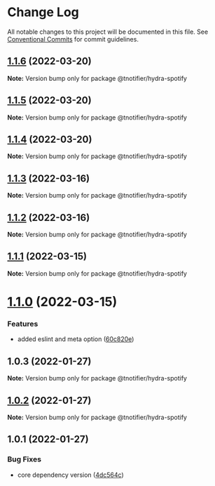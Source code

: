 # Change Log

All notable changes to this project will be documented in this file.
See [Conventional Commits](https://conventionalcommits.org) for commit guidelines.

## [1.1.6](https://github.com/tnotifier/hydra/compare/@tnotifier/hydra-spotify@1.1.5...@tnotifier/hydra-spotify@1.1.6) (2022-03-20)

**Note:** Version bump only for package @tnotifier/hydra-spotify





## [1.1.5](https://github.com/tnotifier/hydra/compare/@tnotifier/hydra-spotify@1.1.4...@tnotifier/hydra-spotify@1.1.5) (2022-03-20)

**Note:** Version bump only for package @tnotifier/hydra-spotify





## [1.1.4](https://github.com/tnotifier/hydra/compare/@tnotifier/hydra-spotify@1.1.3...@tnotifier/hydra-spotify@1.1.4) (2022-03-20)

**Note:** Version bump only for package @tnotifier/hydra-spotify





## [1.1.3](https://github.com/tnotifier/hydra/compare/@tnotifier/hydra-spotify@1.1.2...@tnotifier/hydra-spotify@1.1.3) (2022-03-16)

**Note:** Version bump only for package @tnotifier/hydra-spotify





## [1.1.2](https://github.com/tnotifier/hydra/compare/@tnotifier/hydra-spotify@1.1.1...@tnotifier/hydra-spotify@1.1.2) (2022-03-16)

**Note:** Version bump only for package @tnotifier/hydra-spotify





## [1.1.1](https://github.com/tnotifier/hydra/compare/@tnotifier/hydra-spotify@1.1.0...@tnotifier/hydra-spotify@1.1.1) (2022-03-15)

**Note:** Version bump only for package @tnotifier/hydra-spotify





# [1.1.0](https://github.com/tnotifier/hydra/compare/@tnotifier/hydra-spotify@1.0.3...@tnotifier/hydra-spotify@1.1.0) (2022-03-15)


### Features

* added eslint and meta option ([60c820e](https://github.com/tnotifier/hydra/commit/60c820e6c53250cdf3d35925a269e2142e2e89cf))





## 1.0.3 (2022-01-27)

**Note:** Version bump only for package @tnotifier/hydra-spotify





## [1.0.2](https://github.com/tnotifier/hydra/compare/@tnotifier/hydra-spotify@1.0.1...@tnotifier/hydra-spotify@1.0.2) (2022-01-27)

**Note:** Version bump only for package @tnotifier/hydra-spotify





## 1.0.1 (2022-01-27)


### Bug Fixes

* core dependency version ([4dc564c](https://github.com/tnotifier/hydra/commit/4dc564cbff42c3780f0b32d1867a7dce97b27a28))
